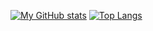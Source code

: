 [![My GitHub stats](https://github-readme-stats.vercel.app/api?username=AdrianMosnegutu&show_icons=true&theme=catppuccin_mocha)](https://github.com/anuraghazra/github-readme-stats.git)
[![Top Langs](https://github-readme-stats.vercel.app/api/top-langs/?username=AdrianMosnegutu&show_icons=true&layout=donut&theme=catppuccin_mocha)](https://github.com/anuraghazra/github-readme-stats)
